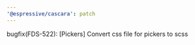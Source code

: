 ```yaml
---
'@espressive/cascara': patch
---
```


bugfix(FDS-522): [Pickers] Convert css file for pickers to scss

